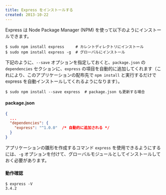 ```yaml
---
title: Express をインストールする
created: 2013-10-22
---
```


Express は Node Package Manager (NPM) を使って以下のようにインストールできます。

```
$ sudo npm install express     # カレントディレクトリにインストール
$ sudo npm install express -g  # グローバルにインストール
```

下記のように、`--save` オプションを指定しておくと、`package.json` の `dependencies` セクションに、`express` の項目を自動的に追加してくれます（これにより、このアプリケーションの配布先で `npm install` と実行するだけで express を自動インストールしてくれるようになります）。

```
$ sudo npm install --save express  # package.json も更新する場合
```

#### package.json

```json
{
  ...
  "dependencies": {
    "express": "^1.0.0"  /* 自動的に追加される */
  }
}
```

アプリケーションの雛形を作成するコマンド `express` を使用できるようにするには、`-g` オプションを付けて、グローバルモジュールとしてインストールしておく必要があります。

#### 動作確認

```
$ express -V
3.4.2
```

